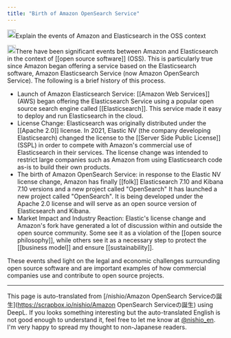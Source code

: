 ```yaml
---
title: "Birth of Amazon OpenSearch Service"
---
```


<img src='https://scrapbox.io/api/pages/nishio-en/nishio/icon' alt='nishio.icon' height="19.5"/>Explain the events of Amazon and Elasticsearch in the OSS context

<img src='https://scrapbox.io/api/pages/nishio-en/gpt/icon' alt='gpt.icon' height="19.5"/>There have been significant events between Amazon and Elasticsearch in the context of [[open source software]] (OSS). This is particularly true since Amazon began offering a service based on the Elasticsearch software, Amazon Elasticsearch Service (now Amazon OpenSearch Service). The following is a brief history of this process.

- Launch of Amazon Elasticsearch Service: [[Amazon Web Services]] (AWS) began offering the Elasticsearch Service using a popular open source search engine called [[Elasticsearch]]. This service made it easy to deploy and run Elasticsearch in the cloud.
- License Change: Elasticsearch was originally distributed under the [[Apache 2.0]] license. In 2021, Elastic NV (the company developing Elasticsearch) changed the license to the [[Server Side Public License]] (SSPL) in order to compete with Amazon's commercial use of Elasticsearch in their services. The license change was intended to restrict large companies such as Amazon from using Elasticsearch code as-is to build their own products.
- The birth of Amazon OpenSearch Service: in response to the Elastic NV license change, Amazon has finally [[folk]] Elasticsearch 7.10 and Kibana 7.10 versions and a new project called "OpenSearch" It has launched a new project called "OpenSearch". It is being developed under the Apache 2.0 license and will serve as an open source version of Elasticsearch and Kibana.
- Market Impact and Industry Reaction: Elastic's license change and Amazon's fork have generated a lot of discussion within and outside the open source community. Some see it as a violation of the [[open source philosophy]], while others see it as a necessary step to protect the [[business model]] and ensure [[sustainability]].

These events shed light on the legal and economic challenges surrounding open source software and are important examples of how commercial companies use and contribute to open source projects.

---
This page is auto-translated from [/nishio/Amazon OpenSearch Serviceの誕生](https://scrapbox.io/nishio/Amazon OpenSearch Serviceの誕生) using DeepL. If you looks something interesting but the auto-translated English is not good enough to understand it, feel free to let me know at [@nishio_en](https://twitter.com/nishio_en). I'm very happy to spread my thought to non-Japanese readers.